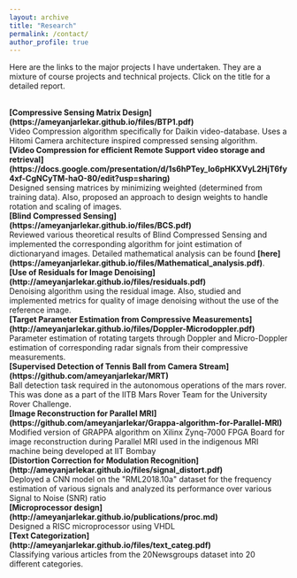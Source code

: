 ```yaml
---
layout: archive
title: "Research"
permalink: /contact/
author_profile: true
---
```


Here are the links to the major projects I have undertaken. They are a mixture of course projects and technical projects. Click on the title for a detailed report.

<br>
<b> [Compressive Sensing Matrix Design](https://ameyanjarlekar.github.io/files/BTP1.pdf)</b> <br>
Video Compression algorithm specifically for Daikin video-database. Uses a Hitomi Camera architecture inspired compressed sensing algorithm.

<br>
<b> [Video Compression for efficient Remote Support video storage and retrieval](https://docs.google.com/presentation/d/1s6hPTey_Io6pHKXVyL2HjT6fy4xf-CgNCyTM-haO-80/edit?usp=sharing)</b> <br>
 Designed sensing matrices by minimizing weighted (determined from training data). Also, proposed an approach to design weights to handle rotation and scaling of images.
 
<br>
<b>[Blind Compressed Sensing](https://ameyanjarlekar.github.io/files/BCS.pdf)</b> <br> 
 Reviewed various theoretical results of Blind Compressed Sensing and implemented the corresponding algorithm for joint estimation of dictionaryand images. Detailed mathematical analysis can be found <b>[here](https://ameyanjarlekar.github.io/files/Mathematical_analysis.pdf)</b>.
 
<br>
<b>[Use of Residuals for Image Denoising](http://ameyanjarlekar.github.io/files/residuals.pdf)</b> <br> 
 Denoising algorithm using the residual image. Also, studied and implemented metrics for quality of image denoising without the use of the reference image.
 
 <br>
<b>[Target Parameter Estimation from Compressive Measurements](http://ameyanjarlekar.github.io/files/Doppler-Microdoppler.pdf)</b> <br> 
 Parameter estimation of rotating targets through Doppler and Micro-Doppler estimation of corresponding radar signals from their compressive measurements.

<br>
<b>[Supervised Detection of Tennis Ball from Camera Stream](https://github.com/ameyanjarlekar/MRT)</b> <br> 
Ball detection task required in the autonomous operations of the mars rover. This was done as a part of the IITB Mars Rover Team for the University Rover Challenge. 

<br>
<b>[Image Reconstruction for Parallel MRI](https://github.com/ameyanjarlekar/Grappa-algorithm-for-Parallel-MRI)</b> <br> 
Modified version of GRAPPA algorithm on Xilinx Zynq-7000 FPGA Board for image reconstruction during Parallel MRI used in the indigenous MRI machine being developed at IIT Bombay

<br>
<b>[Distortion Correction for Modulation Recognition](http://ameyanjarlekar.github.io/files/signal_distort.pdf)</b> <br> 
Deployed a CNN model on the "RML2018.10a" dataset for the frequency estimation of various signals and analyzed its performance over various Signal to Noise (SNR) ratio

<br>
<b>[Microprocessor design](http://ameyanjarlekar.github.io/publications/proc.md)</b> <br> 
Designed a RISC microprocessor using VHDL

<br>
<b>[Text Categorization](http://ameyanjarlekar.github.io/files/text_categ.pdf)</b> <br> 
Classifying various articles from the 20Newsgroups dataset into 20 different categories.
